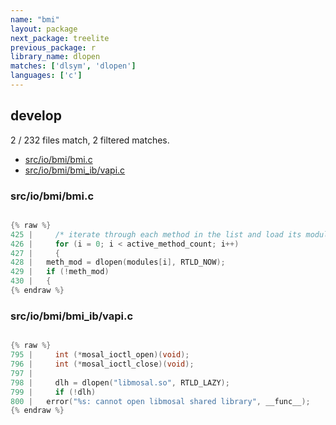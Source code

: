 ```yaml
---
name: "bmi"
layout: package
next_package: treelite
previous_package: r
library_name: dlopen
matches: ['dlsym', 'dlopen']
languages: ['c']
---
```

## develop
2 / 232 files match, 2 filtered matches.

 - [src/io/bmi/bmi.c](#srciobmibmic)
 - [src/io/bmi/bmi_ib/vapi.c](#srciobmibmi_ibvapic)

### src/io/bmi/bmi.c

```c

{% raw %}
425 |     /* iterate through each method in the list and load its module */
426 |     for (i = 0; i < active_method_count; i++)
427 |     {
428 | 	meth_mod = dlopen(modules[i], RTLD_NOW);
429 | 	if (!meth_mod)
430 | 	{
{% endraw %}

```
### src/io/bmi/bmi_ib/vapi.c

```c

{% raw %}
795 |     int (*mosal_ioctl_open)(void);
796 |     int (*mosal_ioctl_close)(void);
797 | 
798 |     dlh = dlopen("libmosal.so", RTLD_LAZY);
799 |     if (!dlh)
800 | 	error("%s: cannot open libmosal shared library", __func__);
{% endraw %}

```